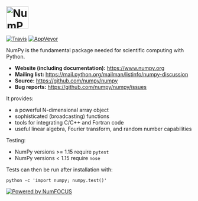 # <img alt="NumPy" src="https://cdn.rawgit.com/numpy/numpy/master/branding/icons/numpylogo.svg" height="60">

[![Travis](https://img.shields.io/travis/numpy/numpy/master.svg?label=Travis%20CI)](https://travis-ci.org/numpy/numpy)
[![AppVeyor](https://img.shields.io/appveyor/ci/charris/numpy/master.svg?label=AppVeyor)](https://ci.appveyor.com/project/charris/numpy)

NumPy is the fundamental package needed for scientific computing with Python.

- **Website (including documentation):** https://www.numpy.org
- **Mailing list:** https://mail.python.org/mailman/listinfo/numpy-discussion
- **Source:** https://github.com/numpy/numpy
- **Bug reports:** https://github.com/numpy/numpy/issues

It provides:

- a powerful N-dimensional array object
- sophisticated (broadcasting) functions
- tools for integrating C/C++ and Fortran code
- useful linear algebra, Fourier transform, and random number capabilities

Testing:

- NumPy versions >= 1.15 require ``pytest``
- NumPy versions < 1.15 require ``nose``

Tests can then be run after installation with:

    python -c 'import numpy; numpy.test()'

[![Powered by NumFOCUS](https://img.shields.io/badge/powered%20by-NumFOCUS-orange.svg?style=flat&colorA=E1523D&colorB=007D8A)](https://numfocus.org)
